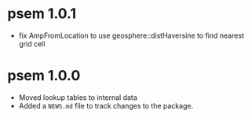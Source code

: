 
# psem 1.0.1

* fix AmpFromLocation to use geosphere::distHaversine to find nearest grid cell

# psem 1.0.0

* Moved lookup tables to internal data
* Added a `NEWS.md` file to track changes to the package.
